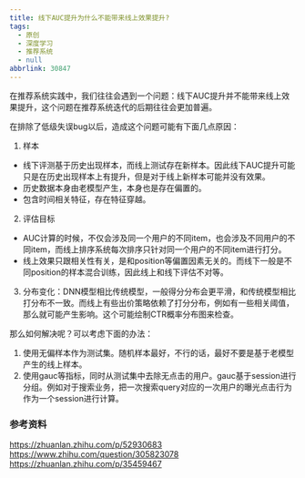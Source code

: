 ```yaml
---
title: 线下AUC提升为什么不能带来线上效果提升?
tags:
  - 原创
  - 深度学习
  - 推荐系统
  - null
abbrlink: 30847
---
```


在推荐系统实践中，我们往往会遇到一个问题：线下AUC提升并不能带来线上效果提升，这个问题在推荐系统迭代的后期往往会更加普遍。

在排除了低级失误bug以后，造成这个问题可能有下面几点原因：
1. 样本
  - 线下评测基于历史出现样本，而线上测试存在新样本。因此线下AUC提升可能只是在历史出现样本上有提升，但是对于线上新样本可能并没有效果。
  - 历史数据本身由老模型产生，本身也是存在偏置的。
  - 包含时间相关特征，存在特征穿越。<!-- more -->

2. 评估目标
  - AUC计算的时候，不仅会涉及同一个用户的不同item，也会涉及不同用户的不同item，而线上排序系统每次排序只针对同一个用户的不同item进行打分。
  - 线上效果只跟相关性有关，是和position等偏置因素无关的。而线下一般是不同position的样本混合训练，因此线上和线下评估不对等。

3. 分布变化：DNN模型相比传统模型，一般得分分布会更平滑，和传统模型相比打分布不一致。而线上有些出价策略依赖了打分分布，例如有一些相关阈值，那么就可能产生影响。这个可能绘制CTR概率分布图来检查。


那么如何解决呢？可以考虑下面的办法：

1. 使用无偏样本作为测试集。随机样本最好，不行的话，最好不要是基于老模型产生的线上样本。
2. 使用gauc等指标，同时从测试集中去除无点击的用户。gauc基于session进行分组。例如对于搜索业务，把一次搜索query对应的一次用户的曝光点击行为作为一个session进行计算。

### 参考资料
https://zhuanlan.zhihu.com/p/52930683
https://www.zhihu.com/question/305823078
https://zhuanlan.zhihu.com/p/35459467
